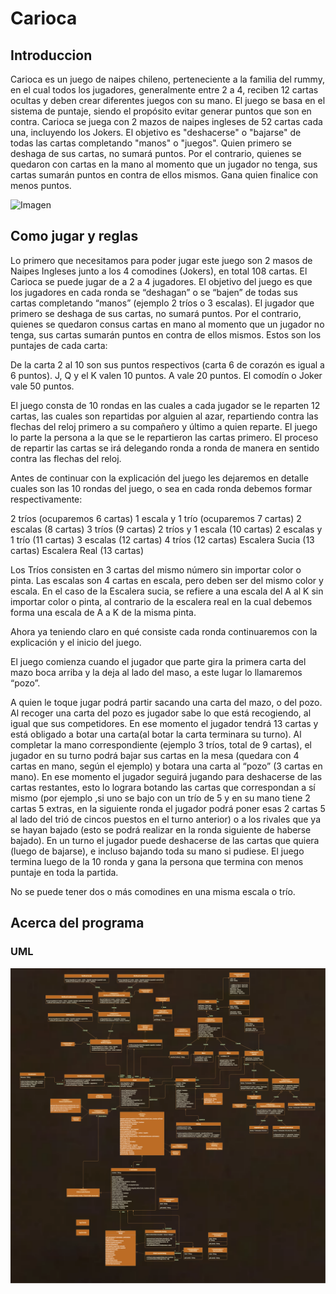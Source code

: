 # Carioca

## Introduccion

Carioca es un juego de naipes chileno, perteneciente a la familia del rummy, en el cual todos los jugadores, generalmente entre 2 a 4, 
reciben 12 cartas ocultas y deben crear diferentes juegos con su mano. El juego se basa en el sistema de puntaje, siendo el propósito 
evitar generar puntos que son en contra. Carioca se juega con 2 mazos de naipes ingleses de 52 cartas cada una, incluyendo los Jokers.
El objetivo es "deshacerse" o "bajarse" de todas las cartas completando "manos" o "juegos". Quien primero se deshaga de sus cartas, 
no sumará puntos. Por el contrario, quienes se quedaron con cartas en la mano al momento que un jugador no tenga, sus cartas sumarán 
puntos en contra de ellos mismos. Gana quien finalice con menos puntos.

![Imagen](https://upload.wikimedia.org/wikipedia/commons/thumb/9/9a/3_playing_cards.jpg/1280px-3_playing_cards.jpg)
 
## Como jugar y reglas

Lo primero que necesitamos para poder jugar este juego son 2 masos de Naipes Ingleses junto a los 4 comodines (Jokers), en total 108 cartas.
El Carioca se puede jugar de a 2 a 4  jugadores.
El objetivo del juego es que los jugadores en cada ronda se “deshagan” o se “bajen” de todas sus cartas completando “manos” (ejemplo 2 tríos 
o 3 escalas). El jugador que primero se deshaga de sus cartas, no sumará puntos. Por el contrario, quienes se quedaron consus cartas en mano 
al momento que un jugador no tenga, sus cartas sumarán puntos en contra de ellos mismos. Estos son los puntajes de cada carta:

De la carta 2 al 10 son sus puntos respectivos (carta 6 de corazón es igual a 6 puntos).
J, Q y el K valen 10 puntos.
A vale 20 puntos.
El comodín o Joker vale 50 puntos.

El juego consta de 10 rondas en las cuales a cada jugador se le reparten 12 cartas, las cuales son repartidas por alguien al azar, repartiendo 
contra las flechas del reloj primero a su compañero y último a quien reparte. El juego lo parte la persona a la que se le repartieron las cartas primero.
El proceso de repartir las cartas se irá delegando ronda a ronda de  manera en sentido contra las flechas del reloj.

Antes de continuar con la explicación del juego les dejaremos en detalle cuales son las 10 rondas del juego, o sea en cada ronda debemos formar respectivamente:

2 tríos (ocuparemos 6 cartas)
1 escala y 1 trío (ocuparemos 7 cartas)
2 escalas (8 cartas)
3 tríos (9 cartas)
2 tríos y 1 escala (10 cartas)
2 escalas y 1 trío (11 cartas)
3 escalas (12 cartas)
4 tríos (12 cartas)
Escalera Sucia (13 cartas)
Escalera Real (13 cartas)

Los Tríos consisten en 3 cartas del mismo número sin importar color o pinta. Las escalas son 4 cartas en escala, pero deben ser del mismo color y escala. 
En el caso de la Escalera sucia, se refiere a una escala del A al K sin importar color o pinta, al contrario de la escalera real en la cual debemos forma 
una escala de A a K de la misma pinta.

Ahora ya teniendo claro en qué consiste cada ronda continuaremos con la explicación y el inicio del juego.

El juego comienza cuando el jugador que parte gira la primera carta del mazo  boca arriba  y la deja al lado del maso, a este lugar lo llamaremos “pozo”.

A quien le toque jugar podrá partir sacando una carta del mazo, o del pozo. Al recoger una carta del pozo es jugador sabe lo que está recogiendo, al igual
que sus competidores. En ese momento el jugador tendrá 13 cartas y está  obligado a botar una carta(al botar la carta terminara su turno).
Al completar la mano correspondiente (ejemplo 3 tríos, total de 9 cartas), el jugador en su turno podrá bajar sus cartas en la mesa (quedara con 4 cartas 
en mano, según el ejemplo) y botara una carta al “pozo” (3 cartas en mano).    En ese momento el jugador seguirá  jugando para deshacerse de las cartas restantes, 
esto lo lograra  botando las cartas que correspondan  a sí mismo (por ejemplo ,si uno se bajo con un trío de 5 y en su mano tiene 2 cartas 5 extras, en la siguiente 
ronda el jugador podrá poner esas 2 cartas 5 al lado del trió de cincos puestos en el turno anterior)  o a los rivales que ya se hayan bajado (esto se podrá realizar 
en la ronda siguiente de haberse bajado).
En un turno el jugador puede deshacerse de las cartas que quiera (luego de bajarse), e incluso bajando toda su mano si pudiese.
El juego termina luego de la 10 ronda y gana la persona que  termina con  menos puntaje en toda la partida.

No se puede tener dos o más comodines en una misma escala o trío.

## Acerca del programa

### UML

![Imagen](https://github.com/Neielmonti/TPIntegradorPoo/blob/main/UML/UML%20Integrador.png)
